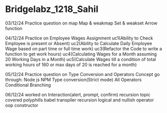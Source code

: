 # Bridgelabz_1218_Sahil
03/12/24
Practice question on map
Map & weakmap
Set & weakset
Arrow function

04/12/24
Practice on Employee Wages Assignment
uc1(Ability to Check Employee is present or Absent)
uc2(Ability to Calculate Daily Employee Wage based on part time or full time work) 
uc3(Refactor the Code to write a function to get work hours)
uc4(Calculating Wages for a Month assuming 20 Working Days in a Month)
uc5(Calculate Wages till a condition of total working hours of 160 or max days of 20 is reached for a month)

05/12/24
Practice question on Type Conversion and Operators
Concept go through:
Node js
NPM
Type conversion(Strict mode)
All Operators
Conditional Branching

06/12/24
worked on 
Interaction(alert, prompt, confirm)
recursion
topic covered 
polyphills
babel
transpiler
recursion
logical and nullish operator
oop 
constructor


